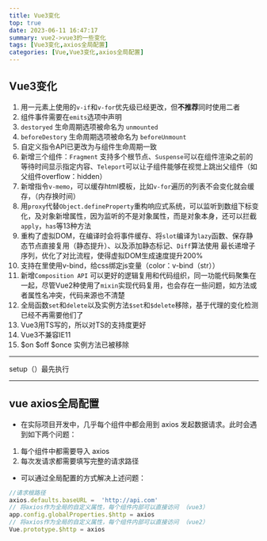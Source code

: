 ```yaml
---
title: Vue3变化
top: true
date: 2023-06-11 16:47:17
summary: vue2->vue3的一些变化
tags: [Vue3变化,axios全局配置]
categories: [Vue,Vue3变化,axios全局配置]
---
```


## Vue3变化

1. 用一元素上使用的`v-if`和`v-for`优先级已经更改，但**不推荐**同时使用二者
2. 组件事件需要在`emits`选项中声明
3. `destoryed` 生命周期选项被命名为 `unmounted`
4. `beforeDestory` 生命周期选项被命名为 `beforeUnmount`
5. 自定义指令API已更改为与组件生命周期一致
6. 新增三个组件：`Fragment` 支持多个根节点、`Suspense`可以在组件渲染之前的等待时间显示指定内容、`Teleport`可以让子组件能够在视觉上跳出父组件（如父组件overflow：hidden）
7. 新增指令`v-memo`，可以缓存html模板，比如`v-for`遍历的列表不会变化就会缓存，（内存换时间）
8. 用`proxy`代替`Object.defineProperty`重构响应式系统，可以监听到数组下标变化，及对象新增属性，因为监听的不是对象属性，而是对象本身，还可以拦截`apply`，`has`等13种方法
9. 重构了虚拟DOM，在编译时会将事件缓存、将`slot`编译为`lazy`函数、保存静态节点直接复用（静态提升）、以及添加静态标记、`Diff`算法使用 最长递增子序列，优化了对比流程，使得虚拟DOM生成速度提升200%
10. 支持在<style></style>里使用v-bind，给css绑定js变量（color：v-bind（str））
11. 新增`Composition API` 可以更好的逻辑复用和代码组织，同一功能代码聚集在一起，尽管Vue2种使用了`mixin`实现代码复用，也会存在一些问题，如方法或者属性名冲突，代码来源也不清楚
12. 全局函数`set`和`delete`以及实例方法`$set`和`$delete`移除，基于代理的变化检测已经不再需要他们了
13. Vue3用TS写的，所以对TS的支持度更好
14. Vue3不兼容IE11
15. $on $off $once 实例方法已被移除

---
setup（）最先执行

---
## vue axios全局配置
- 在实际项目开发中，几乎每个组件中都会用到 axios 发起数据请求。此时会遇到如下两个问题：
1. 每个组件中都需要导入 axios
2. 每次发请求都需要填写完整的请求路径
- 可以通过全局配置的方式解决上述问题：
```js
//请求根路径
axios.defaults.baseURL =  'http://api.com'
// 将axios作为全局的自定义属性，每个组件内部可以直接访问 （vue3）
app.config.globalProperties.$http = axios
// 将axios作为全局的自定义属性，每个组件内部可以直接访问 （vue2）
Vue.prototype.$http = axios
```